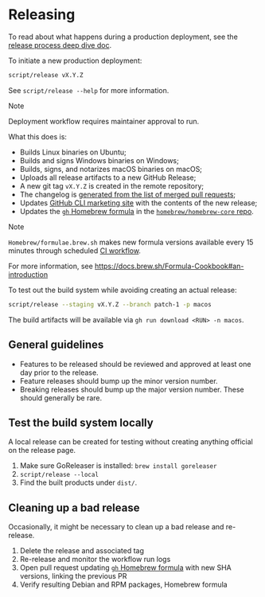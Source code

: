 # Releasing

To read about what happens during a production deployment, see the [release process deep dive doc](release-process-deep-dive.md).

To initiate a new production deployment:

```sh
script/release vX.Y.Z
```

See `script/release --help` for more information.

> [!NOTE]
> Deployment workflow requires maintainer approval to run.

What this does is:

- Builds Linux binaries on Ubuntu;
- Builds and signs Windows binaries on Windows;
- Builds, signs, and notarizes macOS binaries on macOS;
- Uploads all release artifacts to a new GitHub Release;
- A new git tag `vX.Y.Z` is created in the remote repository;
- The changelog is [generated from the list of merged pull requests](https://docs.github.com/en/repositories/releasing-projects-on-github/automatically-generated-release-notes);
- Updates [GitHub CLI marketing site](https://cli.github.com) with the contents of the new release;
- Updates the [`gh` Homebrew formula](https://github.com/williammartin/homebrew-core/blob/master/Formula/g/gh.rb) in the [`homebrew/homebrew-core` repo](https://github.com/search?q=repo%3AHomebrew%2Fhomebrew-core+%22gh%22+in%3Atitle&type=pullrequests).

> [!NOTE]
> `Homebrew/formulae.brew.sh` makes new formula versions available every 15 minutes through scheduled [CI workflow](https://github.com/Homebrew/formulae.brew.sh/actions/workflows/tests.yml).
>
> For more information, see https://docs.brew.sh/Formula-Cookbook#an-introduction

To test out the build system while avoiding creating an actual release:

```sh
script/release --staging vX.Y.Z --branch patch-1 -p macos
```

The build artifacts will be available via `gh run download <RUN> -n macos`.

## General guidelines

- Features to be released should be reviewed and approved at least one day prior
  to the release.
- Feature releases should bump up the minor version number.
- Breaking releases should bump up the major version number. These should
  generally be rare.

## Test the build system locally

A local release can be created for testing without creating anything official on
the release page.

1. Make sure GoReleaser is installed: `brew install goreleaser`
2. `script/release --local`
3. Find the built products under `dist/`.

## Cleaning up a bad release

Occasionally, it might be necessary to clean up a bad release and re-release.

1. Delete the release and associated tag
2. Re-release and monitor the workflow run logs
3. Open pull request updating [`gh` Homebrew formula](https://github.com/williammartin/homebrew-core/blob/master/Formula/g/gh.rb)
   with new SHA versions, linking the previous PR
4. Verify resulting Debian and RPM packages, Homebrew formula
